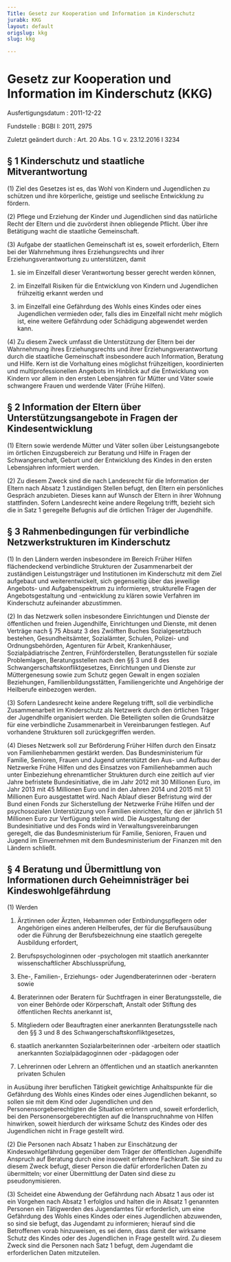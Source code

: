 ```yaml
---
Title: Gesetz zur Kooperation und Information im Kinderschutz
jurabk: KKG
layout: default
origslug: kkg
slug: kkg

---
```


# Gesetz zur Kooperation und Information im Kinderschutz (KKG)

Ausfertigungsdatum
:   2011-12-22

Fundstelle
:   BGBl I: 2011, 2975

Zuletzt geändert durch
:   Art. 20 Abs. 1 G v. 23.12.2016 I 3234


## § 1 Kinderschutz und staatliche Mitverantwortung

(1) Ziel des Gesetzes ist es, das Wohl von Kindern und Jugendlichen zu
schützen und ihre körperliche, geistige und seelische Entwicklung zu
fördern.

(2) Pflege und Erziehung der Kinder und Jugendlichen sind das
natürliche Recht der Eltern und die zuvörderst ihnen obliegende
Pflicht. Über ihre Betätigung wacht die staatliche Gemeinschaft.

(3) Aufgabe der staatlichen Gemeinschaft ist es, soweit erforderlich,
Eltern bei der Wahrnehmung ihres Erziehungsrechts und ihrer
Erziehungsverantwortung zu unterstützen, damit

1.  sie im Einzelfall dieser Verantwortung besser gerecht werden können,


2.  im Einzelfall Risiken für die Entwicklung von Kindern und Jugendlichen
    frühzeitig erkannt werden und


3.  im Einzelfall eine Gefährdung des Wohls eines Kindes oder eines
    Jugendlichen vermieden oder, falls dies im Einzelfall nicht mehr
    möglich ist, eine weitere Gefährdung oder Schädigung abgewendet werden
    kann.




(4) Zu diesem Zweck umfasst die Unterstützung der Eltern bei der
Wahrnehmung ihres Erziehungsrechts und ihrer Erziehungsverantwortung
durch die staatliche Gemeinschaft insbesondere auch Information,
Beratung und Hilfe. Kern ist die Vorhaltung eines möglichst
frühzeitigen, koordinierten und multiprofessionellen Angebots im
Hinblick auf die Entwicklung von Kindern vor allem in den ersten
Lebensjahren für Mütter und Väter sowie schwangere Frauen und werdende
Väter (Frühe Hilfen).


## § 2 Information der Eltern über Unterstützungsangebote in Fragen der Kindesentwicklung

(1) Eltern sowie werdende Mütter und Väter sollen über
Leistungsangebote im örtlichen Einzugsbereich zur Beratung und Hilfe
in Fragen der Schwangerschaft, Geburt und der Entwicklung des Kindes
in den ersten Lebensjahren informiert werden.

(2) Zu diesem Zweck sind die nach Landesrecht für die Information der
Eltern nach Absatz 1 zuständigen Stellen befugt, den Eltern ein
persönliches Gespräch anzubieten. Dieses kann auf Wunsch der Eltern in
ihrer Wohnung stattfinden. Sofern Landesrecht keine andere Regelung
trifft, bezieht sich die in Satz 1 geregelte Befugnis auf die
örtlichen Träger der Jugendhilfe.


## § 3 Rahmenbedingungen für verbindliche Netzwerkstrukturen im Kinderschutz

(1) In den Ländern werden insbesondere im Bereich Früher Hilfen
flächendeckend verbindliche Strukturen der Zusammenarbeit der
zuständigen Leistungsträger und Institutionen im Kinderschutz mit dem
Ziel aufgebaut und weiterentwickelt, sich gegenseitig über das
jeweilige Angebots- und Aufgabenspektrum zu informieren, strukturelle
Fragen der Angebotsgestaltung und -entwicklung zu klären sowie
Verfahren im Kinderschutz aufeinander abzustimmen.

(2) In das Netzwerk sollen insbesondere Einrichtungen und Dienste der
öffentlichen und freien Jugendhilfe, Einrichtungen und Dienste, mit
denen Verträge nach § 75 Absatz 3 des Zwölften Buches Sozialgesetzbuch
bestehen, Gesundheitsämter, Sozialämter, Schulen, Polizei- und
Ordnungsbehörden, Agenturen für Arbeit, Krankenhäuser,
Sozialpädiatrische Zentren, Frühförderstellen, Beratungsstellen für
soziale Problemlagen, Beratungsstellen nach den §§ 3 und 8 des
Schwangerschaftskonfliktgesetzes, Einrichtungen und Dienste zur
Müttergenesung sowie zum Schutz gegen Gewalt in engen sozialen
Beziehungen, Familienbildungsstätten, Familiengerichte und Angehörige
der Heilberufe einbezogen werden.

(3) Sofern Landesrecht keine andere Regelung trifft, soll die
verbindliche Zusammenarbeit im Kinderschutz als Netzwerk durch den
örtlichen Träger der Jugendhilfe organisiert werden. Die Beteiligten
sollen die Grundsätze für eine verbindliche Zusammenarbeit in
Vereinbarungen festlegen. Auf vorhandene Strukturen soll
zurückgegriffen werden.

(4) Dieses Netzwerk soll zur Beförderung Früher Hilfen durch den
Einsatz von Familienhebammen gestärkt werden. Das Bundesministerium
für Familie, Senioren, Frauen und Jugend unterstützt den Aus- und
Aufbau der Netzwerke Frühe Hilfen und des Einsatzes von
Familienhebammen auch unter Einbeziehung ehrenamtlicher Strukturen
durch eine zeitlich auf vier Jahre befristete Bundesinitiative, die im
Jahr 2012 mit 30 Millionen Euro, im Jahr 2013 mit 45 Millionen Euro
und in den Jahren 2014 und 2015 mit 51 Millionen Euro ausgestattet
wird. Nach Ablauf dieser Befristung wird der Bund einen Fonds zur
Sicherstellung der Netzwerke Frühe Hilfen und der psychosozialen
Unterstützung von Familien einrichten, für den er jährlich 51
Millionen Euro zur Verfügung stellen wird. Die Ausgestaltung der
Bundesinitiative und des Fonds wird in Verwaltungsvereinbarungen
geregelt, die das Bundesministerium für Familie, Senioren, Frauen und
Jugend im Einvernehmen mit dem Bundesministerium der Finanzen mit den
Ländern schließt.


## § 4 Beratung und Übermittlung von Informationen durch Geheimnisträger bei Kindeswohlgefährdung

(1) Werden

1.  Ärztinnen oder Ärzten, Hebammen oder Entbindungspflegern oder
    Angehörigen eines anderen Heilberufes, der für die Berufsausübung oder
    die Führung der Berufsbezeichnung eine staatlich geregelte Ausbildung
    erfordert,


2.  Berufspsychologinnen oder -psychologen mit staatlich anerkannter
    wissenschaftlicher Abschlussprüfung,


3.  Ehe-, Familien-, Erziehungs- oder Jugendberaterinnen oder -beratern
    sowie


4.  Beraterinnen oder Beratern für Suchtfragen in einer Beratungsstelle,
    die von einer Behörde oder Körperschaft, Anstalt oder Stiftung des
    öffentlichen Rechts anerkannt ist,


5.  Mitgliedern oder Beauftragten einer anerkannten Beratungsstelle nach
    den §§ 3 und 8 des Schwangerschaftskonfliktgesetzes,


6.  staatlich anerkannten Sozialarbeiterinnen oder -arbeitern oder
    staatlich anerkannten Sozialpädagoginnen oder -pädagogen oder


7.  Lehrerinnen oder Lehrern an öffentlichen und an staatlich anerkannten
    privaten Schulen



in Ausübung ihrer beruflichen Tätigkeit gewichtige Anhaltspunkte für
die Gefährdung des Wohls eines Kindes oder eines Jugendlichen bekannt,
so sollen sie mit dem Kind oder Jugendlichen und den
Personensorgeberechtigten die Situation erörtern und, soweit
erforderlich, bei den Personensorgeberechtigten auf die
Inanspruchnahme von Hilfen hinwirken, soweit hierdurch der wirksame
Schutz des Kindes oder des Jugendlichen nicht in Frage gestellt wird.

(2) Die Personen nach Absatz 1 haben zur Einschätzung der
Kindeswohlgefährdung gegenüber dem Träger der öffentlichen Jugendhilfe
Anspruch auf Beratung durch eine insoweit erfahrene Fachkraft. Sie
sind zu diesem Zweck befugt, dieser Person die dafür erforderlichen
Daten zu übermitteln; vor einer Übermittlung der Daten sind diese zu
pseudonymisieren.

(3) Scheidet eine Abwendung der Gefährdung nach Absatz 1 aus oder ist
ein Vorgehen nach Absatz 1 erfolglos und halten die in Absatz 1
genannten Personen ein Tätigwerden des Jugendamtes für erforderlich,
um eine Gefährdung des Wohls eines Kindes oder eines Jugendlichen
abzuwenden, so sind sie befugt, das Jugendamt zu informieren; hierauf
sind die Betroffenen vorab hinzuweisen, es sei denn, dass damit der
wirksame Schutz des Kindes oder des Jugendlichen in Frage gestellt
wird. Zu diesem Zweck sind die Personen nach Satz 1 befugt, dem
Jugendamt die erforderlichen Daten mitzuteilen.

